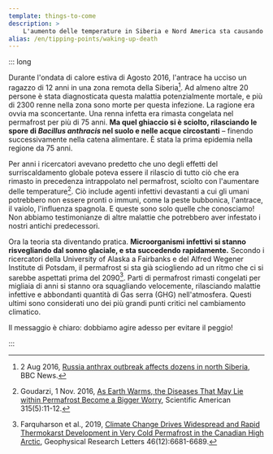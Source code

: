 ```yaml
---
template: things-to-come
description: >
    L'aumento delle temperature in Siberia e Nord America sta causando lo scioglimento del suolo ghiacciato, il permafrost, e rilascia microbi infettivi da tempo dimenticati o sconosciuti che minacciano la nostra salute: peste, antrace, vaiolo, influenza spagnola…
alias: /en/tipping-points/waking-up-death
---
```


::: long

Durante l'ondata di calore estiva di Agosto 2016, l'antrace ha ucciso un ragazzo di 12 anni in una zona remota della Siberia[^BBC2016]. Ad almeno altre 20 persone è stata diagnosticata questa malattia potenzialmente mortale, e più di 2300 renne nella zona sono morte per questa infezione. La ragione era ovvia ma sconcertante. Una renna infetta era rimasta congelata nel permafrost per più di 75 anni. **Ma quel ghiaccio si è sciolto, rilasciando le spore di *Bacillus anthracis* nel suolo e nelle acque circostanti** – finendo successivamente nella catena alimentare. È stata la prima epidemia nella regione da 75 anni.

Per anni i ricercatori avevano predetto che uno degli effetti del surriscaldamento globale poteva essere il rilascio di tutto ciò che era rimasto in precedenza intrappolato nel permafrost, sciolto con l'aumentare delle temperature[^Goudarzi2016]. Ciò include agenti infettivi devastanti a cui gli umani potrebbero non essere pronti o immuni, come la peste bubbonica, l'antrace, il vaiolo, l'influenza spagnola. E queste sono solo quelle che conosciamo! Non abbiamo testimonianze di altre malattie che potrebbero aver infestato i nostri antichi predecessori.

Ora la teoria sta diventando pratica. **Microorganismi infettivi si stanno risvegliando dal sonno glaciale, e sta succedendo rapidamente.** Secondo i ricercatori della University of Alaska a Fairbanks e del Alfred Wegener Institute di Potsdam, il permafrost si sta già sciogliendo ad un ritmo che ci si sarebbe aspettati prima del 2090[^Farquharson2019]. Parti di permafrost rimasti congelati per migliaia di anni si stanno ora squagliando velocemente, rilasciando malattie infettive e abbondanti quantità di Gas serra (GHG) nell'atmosfera. Questi ultimi sono considerati uno dei più grandi punti critici nel cambiamento climatico.

Il messaggio è chiaro: dobbiamo agire adesso per evitare il peggio!

<!-- ## References -->

[^BBC2016]: 2 Aug 2016, [Russia anthrax outbreak affects dozens in north Siberia](https://www.bbc.com/news/world-europe-36951542), BBC News.

[^Goudarzi2016]: Goudarzi, 1 Nov. 2016, [As Earth Warms, the Diseases That May Lie within Permafrost Become a Bigger Worry](https://doi.org/10.1038/scientificamerican1116-11), Scientific American 315(5):11-12.

[^Farquharson2019]: Farquharson et al., 2019, [Climate Change Drives Widespread and Rapid Thermokarst Development in Very Cold Permafrost in the Canadian High Arctic](https://doi.org/10.1029/2019GL082187), Geophysical Research Letters 46(12):6681-6689.

:::
